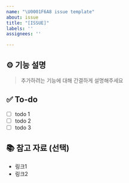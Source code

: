 ```yaml
---
name: "\U0001F6A8 issue template"
about: issue
title: "[ISSUE]"
labels: ''
assignees: ''

---
```


## ⚙️ 기능 설명
> 추가하려는 기능에 대해 간결하게 설명해주세요

## ✅ To-do
<!-- 해당 작업을 수행하기 위해 해야 할 하위 태스크를 작성해주세요 -->
- [ ] todo 1
- [ ] todo 2
- [ ] todo 3

## 📚 참고 자료 (선택)
- 링크1
- 링크2
